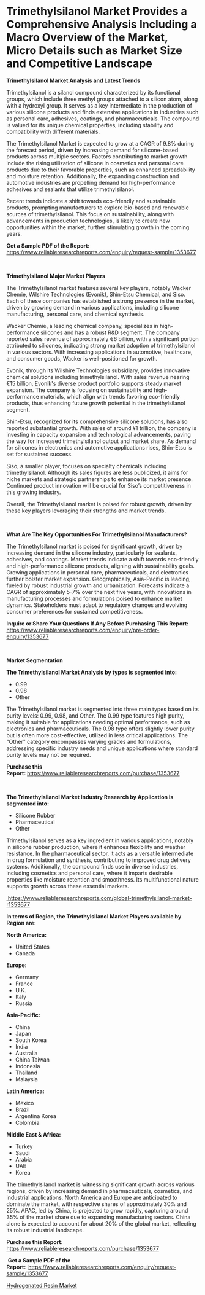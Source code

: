 <p><h1>Trimethylsilanol Market Provides a Comprehensive Analysis Including a Macro Overview of the Market, Micro Details such as Market Size and Competitive Landscape</h1></p><p><strong>Trimethylsilanol Market Analysis and Latest Trends</strong></p>
<p><p>Trimethylsilanol is a silanol compound characterized by its functional groups, which include three methyl groups attached to a silicon atom, along with a hydroxyl group. It serves as a key intermediate in the production of various silicone products and finds extensive applications in industries such as personal care, adhesives, coatings, and pharmaceuticals. The compound is valued for its unique chemical properties, including stability and compatibility with different materials.</p><p>The Trimethylsilanol Market is expected to grow at a CAGR of 9.8% during the forecast period, driven by increasing demand for silicone-based products across multiple sectors. Factors contributing to market growth include the rising utilization of silicone in cosmetics and personal care products due to their favorable properties, such as enhanced spreadability and moisture retention. Additionally, the expanding construction and automotive industries are propelling demand for high-performance adhesives and sealants that utilize trimethylsilanol. </p><p>Recent trends indicate a shift towards eco-friendly and sustainable products, prompting manufacturers to explore bio-based and renewable sources of trimethylsilanol. This focus on sustainability, along with advancements in production technologies, is likely to create new opportunities within the market, further stimulating growth in the coming years.</p></p>
<p><strong>Get a Sample PDF of the Report:&nbsp;</strong> <a href="https://www.reliableresearchreports.com/enquiry/request-sample/1353677?utm_campaign=3022&utm_medium=2&utm_source=Github&utm_content=ia&utm_term=02042025&utm_id=trimethylsilanol">https://www.reliableresearchreports.com/enquiry/request-sample/1353677</a></p>
<p>&nbsp;</p>
<p><strong>Trimethylsilanol Major Market Players</strong></p>
<p><p>The Trimethylsilanol market features several key players, notably Wacker Chemie, Wilshire Technologies (Evonik), Shin-Etsu Chemical, and Siso. Each of these companies has established a strong presence in the market, driven by growing demand in various applications, including silicone manufacturing, personal care, and chemical synthesis.</p><p>Wacker Chemie, a leading chemical company, specializes in high-performance silicones and has a robust R&D segment. The company reported sales revenue of approximately €6 billion, with a significant portion attributed to silicones, indicating strong market adoption of trimethylsilanol in various sectors. With increasing applications in automotive, healthcare, and consumer goods, Wacker is well-positioned for growth.</p><p>Evonik, through its Wilshire Technologies subsidiary, provides innovative chemical solutions including trimethylsilanol. With sales revenue nearing €15 billion, Evonik's diverse product portfolio supports steady market expansion. The company is focusing on sustainability and high-performance materials, which align with trends favoring eco-friendly products, thus enhancing future growth potential in the trimethylsilanol segment.</p><p>Shin-Etsu, recognized for its comprehensive silicone solutions, has also reported substantial growth. With sales of around ¥1 trillion, the company is investing in capacity expansion and technological advancements, paving the way for increased trimethylsilanol output and market share. As demand for silicones in electronics and automotive applications rises, Shin-Etsu is set for sustained success.</p><p>Siso, a smaller player, focuses on specialty chemicals including trimethylsilanol. Although its sales figures are less publicized, it aims for niche markets and strategic partnerships to enhance its market presence. Continued product innovation will be crucial for Siso’s competitiveness in this growing industry.</p><p>Overall, the Trimethylsilanol market is poised for robust growth, driven by these key players leveraging their strengths and market trends.</p></p>
<p>&nbsp;</p>
<p><strong>What Are The Key Opportunities For Trimethylsilanol Manufacturers?</strong></p>
<p><p>The Trimethylsilanol market is poised for significant growth, driven by increasing demand in the silicone industry, particularly for sealants, adhesives, and coatings. Market trends indicate a shift towards eco-friendly and high-performance silicone products, aligning with sustainability goals. Growing applications in personal care, pharmaceuticals, and electronics further bolster market expansion. Geographically, Asia-Pacific is leading, fueled by robust industrial growth and urbanization. Forecasts indicate a CAGR of approximately 5-7% over the next five years, with innovations in manufacturing processes and formulations poised to enhance market dynamics. Stakeholders must adapt to regulatory changes and evolving consumer preferences for sustained competitiveness.</p></p>
<p><strong>Inquire or Share Your Questions If Any Before Purchasing This Report:</strong> <a href="https://www.reliableresearchreports.com/enquiry/pre-order-enquiry/1353677?utm_campaign=3022&utm_medium=2&utm_source=Github&utm_content=ia&utm_term=02042025&utm_id=trimethylsilanol">https://www.reliableresearchreports.com/enquiry/pre-order-enquiry/1353677</a></p>
<p>&nbsp;</p>
<p><strong>Market Segmentation</strong></p>
<p><strong>The Trimethylsilanol Market Analysis by types is segmented into:</strong></p>
<p><ul><li>0.99</li><li>0.98</li><li>Other</li></ul></p>
<p><p>The Trimethylsilanol market is segmented into three main types based on its purity levels: 0.99, 0.98, and Other. The 0.99 type features high purity, making it suitable for applications needing optimal performance, such as electronics and pharmaceuticals. The 0.98 type offers slightly lower purity but is often more cost-effective, utilized in less critical applications. The "Other" category encompasses varying grades and formulations, addressing specific industry needs and unique applications where standard purity levels may not be required.</p></p>
<p><strong>Purchase this Report:&nbsp;</strong><a href="https://www.reliableresearchreports.com/purchase/1353677?utm_campaign=3022&utm_medium=2&utm_source=Github&utm_content=ia&utm_term=02042025&utm_id=trimethylsilanol">https://www.reliableresearchreports.com/purchase/1353677</a></p>
<p>&nbsp;</p>
<p><strong>The Trimethylsilanol Market Industry Research by Application is segmented into:</strong></p>
<p><ul><li>Silicone Rubber</li><li>Pharmaceutical</li><li>Other</li></ul></p>
<p><p>Trimethylsilanol serves as a key ingredient in various applications, notably in silicone rubber production, where it enhances flexibility and weather resistance. In the pharmaceutical sector, it acts as a versatile intermediate in drug formulation and synthesis, contributing to improved drug delivery systems. Additionally, the compound finds use in diverse industries, including cosmetics and personal care, where it imparts desirable properties like moisture retention and smoothness. Its multifunctional nature supports growth across these essential markets.</p></p>
<p><a href="https://www.reliableresearchreports.com/global-trimethylsilanol-market-r1353677?utm_campaign=3022&utm_medium=2&utm_source=Github&utm_content=ia&utm_term=02042025&utm_id=trimethylsilanol">&nbsp;https://www.reliableresearchreports.com/global-trimethylsilanol-market-r1353677</a></p>
<p><strong>In terms of Region, the Trimethylsilanol Market Players available by Region are:</strong></p>
<p>
    <p> <strong> North America: </strong>
        <ul>
            <li>United States</li>
            <li>Canada</li>
        </ul>
        </p> 
    <p> <strong> Europe: </strong>
        <ul>
            <li>Germany</li>
            <li>France</li>
            <li>U.K.</li>
            <li>Italy</li>
            <li>Russia</li>
        </ul>
        </p> 
    <p> <strong> Asia-Pacific: </strong>
        <ul>
            <li>China</li>
            <li>Japan</li>
            <li>South Korea</li>
            <li>India</li>
            <li>Australia</li>
            <li>China Taiwan</li>
            <li>Indonesia</li>
            <li>Thailand</li>
            <li>Malaysia</li>
        </ul>
        </p> 
    <p> <strong> Latin America: </strong>
        <ul>
            <li>Mexico</li>
            <li>Brazil</li>
            <li>Argentina Korea</li>
            <li>Colombia</li>
        </ul>
        </p> 
    <p> <strong> Middle East & Africa: </strong>
        <ul>
            <li>Turkey</li>
            <li>Saudi</li>
            <li>Arabia</li>
            <li>UAE</li>
            <li>Korea</li>
        </ul>
    </p>
    </p>
<p><p>The trimethylsilanol market is witnessing significant growth across various regions, driven by increasing demand in pharmaceuticals, cosmetics, and industrial applications. North America and Europe are anticipated to dominate the market, with respective shares of approximately 30% and 25%. APAC, led by China, is projected to grow rapidly, capturing around 35% of the market share due to expanding manufacturing sectors. China alone is expected to account for about 20% of the global market, reflecting its robust industrial landscape.</p></p>
<p><strong>Purchase this Report: </strong><a href="https://www.reliableresearchreports.com/purchase/1353677?utm_campaign=3022&utm_medium=2&utm_source=Github&utm_content=ia&utm_term=02042025&utm_id=trimethylsilanol">https://www.reliableresearchreports.com/purchase/1353677</a></p>
<p>&nbsp;<strong>Get a Sample PDF of the Report:&nbsp;&nbsp;</strong><a href="https://www.reliableresearchreports.com/enquiry/request-sample/1353677?utm_campaign=3022&utm_medium=2&utm_source=Github&utm_content=ia&utm_term=02042025&utm_id=trimethylsilanol">https://www.reliableresearchreports.com/enquiry/request-sample/1353677</a></p>
<p><strong></strong></p>
<p><p><a href="https://github.com/miottaredlin79/Market-Research-Report-List-1/blob/main/hydrogenated-resin-market.md?utm_campaign=3022&utm_medium=2&utm_source=Github&utm_content=ia&utm_term=02042025&utm_id=trimethylsilanol">Hydrogenated Resin Market</a></p></p>